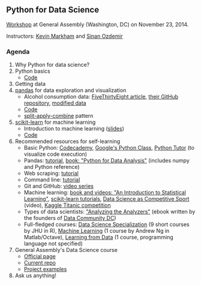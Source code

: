 ## Python for Data Science

[Workshop](https://generalassemb.ly/education/python-for-data-science--2/washington-dc/8603) at General Assembly (Washington, DC) on November 23, 2014.

Instructors: [Kevin Markham](http://www.dataschool.io/about/) and [Sinan Ozdemir](https://generalassemb.ly/instructors/sinan-ozdemir/2644)

### Agenda

1. Why Python for data science?
2. Python basics
    * [Code](basics.py)
3. Getting data
4. [pandas](http://pandas.pydata.org/pandas-docs/stable/index.html) for data exploration and visualization
    * Alcohol consumption data: [FiveThirtyEight article](http://fivethirtyeight.com/datalab/dear-mona-followup-where-do-people-drink-the-most-beer-wine-and-spirits/), [their GitHub repository](https://github.com/fivethirtyeight/data), [modified data](drinks.csv)
    * [Code](pandas.py)
    * [split-apply-combine](http://i.imgur.com/yjNkiwL.png) pattern
5. [scikit-learn](http://scikit-learn.org/stable/) for machine learning
    * Introduction to machine learning ([slides](machine_learning.pdf))
    * [Code](sklearn.py)
6. Recommended resources for self-learning
    * Basic Python: [Codecademy](http://www.codecademy.com/en/tracks/python), [Google's Python Class](https://developers.google.com/edu/python/), [Python Tutor](http://pythontutor.com/) (to visualize code execution)
    * Pandas: [tutorial](http://www.gregreda.com/2013/10/26/intro-to-pandas-data-structures/), [book: "Python for Data Analysis"](http://shop.oreilly.com/product/0636920023784.do) (includes numpy and Python reference)
    * Web scraping: [tutorial](http://www.gregreda.com/2013/03/03/web-scraping-101-with-python/)
    * Command line: [tutorial](http://seankross.com/notes/cli/cli.html)
    * Git and GitHub: [video series](https://www.youtube.com/playlist?list=PL5-da3qGB5IBLMp7LtN8Nc3Efd4hJq0kD)
    * Machine learning: [book and videos: "An Introduction to Statistical Learning"](http://www.dataschool.io/15-hours-of-expert-machine-learning-videos/), [scikit-learn tutorials](http://scikit-learn.org/stable/tutorial/index.html), [Data Science as Competitive Sport](https://www.youtube.com/watch?v=8w4UY66GKcM) (video), [Kaggle Titanic competition](http://www.kaggle.com/c/titanic-gettingStarted)
    * Types of data scientists: ["Analyzing the Analyzers"](http://cdn.oreillystatic.com/oreilly/radarreport/0636920029014/Analyzing_the_Analyzers.pdf) (ebook written by the founders of [Data Community DC](http://datacommunitydc.org/blog/))
    * Full-fledged courses: [Data Science Specialization](https://www.coursera.org/specialization/jhudatascience/1) (9 short courses by JHU in R), [Machine Learning](https://www.coursera.org/course/ml) (1 course by Andrew Ng in Matlab/Octave), [Learning from Data](http://work.caltech.edu/telecourse.html) (1 course, programming language not specified)
7. General Assembly's Data Science course
    * [Official page](https://generalassemb.ly/education/data-science/washington-dc/)
    * [Current repo](https://github.com/justmarkham/DAT3)
    * [Project examples](https://github.com/justmarkham/DAT-project-examples)
8. Ask us anything!

